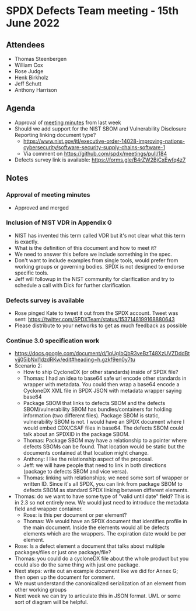 # SPDX Defects Team meeting - 15th June 2022

## Attendees
* Thomas Steenbergen
* William Cox
* Rose Judge
* Henk Birkholz
* Jeff Schutt
* Anthony Harrison

## Agenda
* Approval of [meeting minutes](https://github.com/spdx/meetings/pull/186) from last week
* Should we add support for the NIST SBOM and Vulnerability Disclosure Reporting linking document type?
  * https://www.nist.gov/itl/executive-order-14028-improving-nations-cybersecurity/software-security-supply-chains-software-1 
  * Via comment on https://github.com/spdx/meetings/pull/184
* Defects survey link is available:  https://forms.gle/B4rZW2BjCxEwfq4z7

## Notes
### Approval of meeting minutes
* Approved and merged

### Inclusion of NIST VDR in Appendix G
* NIST has invented this term called VDR but it's not clear what this term is exactly.
* What is the definition of this document and how to meet it?
* We need to answer this before we include something in the spec.
* Don't want to include examples from single tools, would prefer from working groups or governing bodies. SPDX is not designed to endorse specific tools.
* Jeff will followup in the NIST community for clarification and try  to schedule a call with Dick for further clarification.

### Defects survey is available
* Rose pinged Kate to tweet it out from the SPDX account. Tweet was sent: https://twitter.com/SPDXTeam/status/1537148199168880643
* Please distribute to your networks to get as much feedback as possible

### Continue 3.0 specification work
* https://docs.google.com/document/d/1qUgIbQbR3veBzT48XzUVZDddBtvjj05ibNxI1dzdRKw/edit#heading=h.gzkf9en0y7tu
* Scenario 2:
    * How to ship CycloneDX (or other standards) inside of SPDX file?
    * Thomas: I had an idea to base64 safe url encode other standards in wrapper with metadata. You could then wrap a base64 encode a CycloneDX XML file in SPDX JSON with metadata wrapper saying base64 
    * Package SBOM that links to defects SBOM and the defects SBOM/vulnerability SBOM has bundles/containers for holding information (two different files). Package SBOM is static, vulnerability SBOM is not. I would have an SPDX document where I would embed CDX/CSAF files in base64. The defects SBOM could talk about an SPDXID in the package SBOM.
    * Thomas: Package SBOM may have a relationship to a pointer where defects SBOMs can be found. That location would be static but the documents contained at that location might change.
    * Anthony: I like the relationship aspect of the proposal.
    * Jeff: we will have people that need to link in both directions (package to defects SBOM and vice versa). 
    * Thomas: linking with relationships; we need some sort of wrapper or written ID. Since it's all SPDX, you can link from package SBOM to defects SBOM as standard SPDX linking between different elements. 
 * Thomas: do we want to have some type of "valid until date" field? This is in 2.3 so not entirely new. We would just need to introduce the metadata field and wrapper container.
    * Rose: is this per document or per element?
    * Thomas: We would have an SPDX document that identifies profile in the main document. Inside the elements would all be defects elements which are the wrappers. The expiration date would be per element. 
* Rose: Is a defect element a document that talks about multiple packages/files or just one package/file?
* Thomas: you could do a cycloneDX file about the whole product but you could also do the same thing with just one package.
* Next steps: write out an example document like we did for Annex G; then open up the document for comment.
* We must understand the canonicalized serialization of an element from other working groups
* Next week we can try to articulate this in JSON format. UML or some sort of diagram will be helpful.
